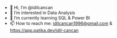 - 👋 Hi, I’m @idilcancan
- 👀 I’m interested in Data Analysis
- 🌱 I’m currently learning SQL & Power BI
- 📫 How to reach me: idilcancan1996@gmail.com & 
https://app.patika.dev/idil-cancan

<!---
idilcancan/idilcancan is a ✨ special ✨ repository because its `README.md` (this file) appears on your GitHub profile.
You can click the Preview link to take a look at your changes.
--->
